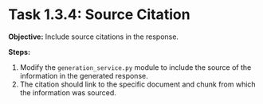 # Task 1.3.4: Source Citation

**Objective:** Include source citations in the response.

**Steps:**

1.  Modify the `generation_service.py` module to include the source of the information in the generated response.
2.  The citation should link to the specific document and chunk from which the information was sourced.